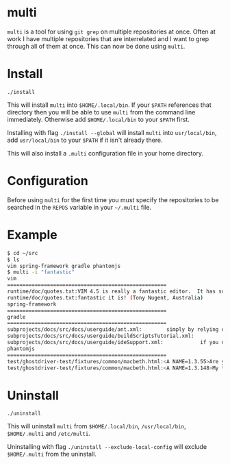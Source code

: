 # multi

`multi` is a tool for using `git grep` on multiple repositories at once. Often at work I have multiple repositories that are interrelated and I want to grep through all of them at once. This can now be done using `multi`.

# Install

`./install`

This will install `multi` into `$HOME/.local/bin`. If your `$PATH` references that directory then you will be able to use `multi` from the command line immediately. Otherwise add `$HOME/.local/bin` to your `$PATH` first.

Installing with flag `./install --global` will install `multi` into `usr/local/bin`, add `usr/local/bin` to your `$PATH` if it isn't already there.

This will also install a `.multi` configuration file in your home directory.

# Configuration

Before using `multi` for the first time you must specify the repositories to be searched in the `REPOS` variable in your `~/.multi` file.

# Example

```bash
$ cd ~/src
$ ls
vim spring-framework gradle phantomjs
$ multi -i "fantastic"
vim
====================================================
runtime/doc/quotes.txt:VIM 4.5 is really a fantastic editor.  It has sooooo many features and more
runtime/doc/quotes.txt:fantastic it is! (Tony Nugent, Australia)
spring-framework
====================================================
gradle
====================================================
subprojects/docs/src/docs/userguide/ant.xml:        simply by relying on Groovy, and the fantastic <literal>AntBuilder</literal>.
subprojects/docs/src/docs/userguide/buildScriptsTutorial.xml:            relying on Groovy. Groovy is shipped with the fantastic <literal>AntBuilder</literal>. Using Ant tasks
subprojects/docs/src/docs/userguide/ideSupport.xml:            if you do this you have a fantastic IDE support for developing Gradle scripts. Of course if you use
phantomjs
====================================================
test/ghostdriver-test/fixtures/common/macbeth.html:<A NAME=1.3.55>Are ye fantastical, or that indeed</A><br>
test/ghostdriver-test/fixtures/common/macbeth.html:<A NAME=1.3.148>My thought, whose murder yet is but fantastical,</A><br>
```

# Uninstall

`./uninstall`

This will uninstall `multi` from `$HOME/.local/bin`, `/usr/local/bin`, `$HOME/.multi` and `/etc/multi`.

Uninstalling with flag `./uninstall --exclude-local-config` will exclude `$HOME/.multi` from the uninstall.
